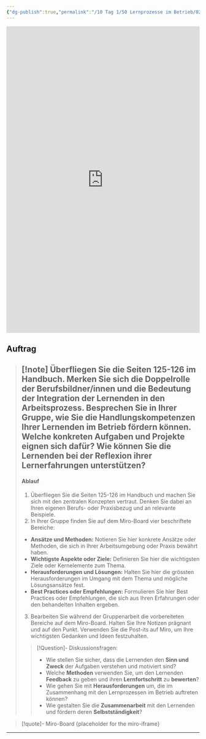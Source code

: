 ```yaml
---
{"dg-publish":true,"permalink":"/10 Tag 1/50 Lernprozesse im Betrieb/02/"}
---
```


<iframe src="https://aburossi.github.io/prezi/BBK/lernprozesse/#/" style="border:0px #ffffff none;" name="myiFrame" scrolling="no" frameborder="1" marginheight="0px" marginwidth="0px" height="800px" width="100%" allowfullscreen></iframe>



## Auftrag

>[!note] Überfliegen Sie die Seiten 125-126 im Handbuch. Merken Sie sich die **Doppelrolle der Berufsbildner/innen** und die Bedeutung der **Integration der Lernenden in den Arbeitsprozess**.
>**Besprechen Sie in Ihrer Gruppe, wie Sie die Handlungskompetenzen Ihrer Lernenden im Betrieb fördern können.  Welche konkreten Aufgaben und Projekte eignen sich dafür? Wie können Sie die Lernenden bei der Reflexion ihrer Lernerfahrungen unterstützen?**
>---
>#### Ablauf
>1. Überfliegen Sie die Seiten 125-126 im Handbuch und machen Sie sich mit den zentralen Konzepten vertraut. Denken Sie dabei an Ihren eigenen Berufs- oder Praxisbezug und an relevante Beispiele.
>2. In Ihrer Gruppe finden Sie auf dem Miro-Board vier beschriftete Bereiche:
>- **Ansätze und Methoden:** Notieren Sie hier konkrete Ansätze oder Methoden, die sich in Ihrer Arbeitsumgebung oder Praxis bewährt haben.
>- **Wichtigste Aspekte oder Ziele:** Definieren Sie hier die wichtigsten Ziele oder Kernelemente zum Thema.
>- **Herausforderungen und Lösungen:** Halten Sie hier die grössten Herausforderungen im Umgang mit dem Thema und mögliche Lösungsansätze fest.
>- **Best Practices oder Empfehlungen:**  Formulieren Sie hier Best Practices oder Empfehlungen, die sich aus Ihren Erfahrungen oder den behandelten Inhalten ergeben.
>3. Bearbeiten Sie während der Gruppenarbeit die vorbereiteten Bereiche auf dem Miro-Board. Halten Sie Ihre Notizen prägnant und auf den Punkt. Verwenden Sie die Post-its auf Miro, um Ihre wichtigsten Gedanken und Ideen festzuhalten.
>>[!Question]- Diskussionsfragen:
>>- Wie stellen Sie sicher, dass die Lernenden den **Sinn und Zweck** der Aufgaben verstehen und motiviert sind?
>>- Welche **Methoden** verwenden Sie, um den Lernenden **Feedback** zu geben und ihren **Lernfortschritt** zu **bewerten**?
>>- Wie gehen Sie mit **Herausforderungen** um, die im Zusammenhang mit den Lernprozessen im Betrieb auftreten können?
>>- Wie gestalten Sie die **Zusammenarbeit** mit den Lernenden und fördern deren **Selbstständigkeit**?




>[!quote]- Miro-Board
>{placeholder for the miro-iframe}


---
